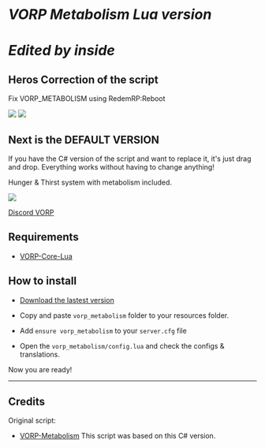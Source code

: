 # ***VORP Metabolism Lua version***
# ***Edited by inside***

## Heros Correction of the script

Fix VORP_METABOLISM using RedemRP:Reboot


<img src=https://zupimages.net/up/23/33/6c6t.png>
<img src=https://zupimages.net/up/23/33/1t3h.png>


## Next is the DEFAULT VERSION


If you have the C# version of the script and want to replace it, it's just drag and drop. Everything works without having to change anything!

Hunger & Thirst system with metabolism included.

![](https://i.gyazo.com/68e7686bc5b72f1d4a20da7711b2dbe5.png)

[Discord VORP](https://discord.gg/23MPbQ6)

## Requirements
- [VORP-Core-Lua](https://github.com/VORPCORE/vorp-core-lua)

## How to install
* [Download the lastest version](https://github.com/DX-BR/vorp_metabolism-lua)

* Copy and paste ```vorp_metabolism``` folder to your resources folder.
* Add ```ensure vorp_metabolism``` to your ```server.cfg``` file
* Open the `vorp_metabolism/config.lua` and check the configs & translations.

Now you are ready!

---
## Credits

Original script:
 - [VORP-Metabolism](https://github.com/VORPCORE/VORP-Metabolism) This script was based on this C# version.

